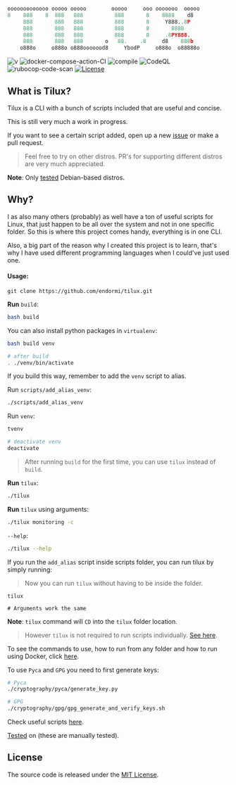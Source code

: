 ```python
ooooooooooooo ooooo ooooo        ooooo     ooo ooooooo  ooooo
8    888    8  888   888          888       8    8888    d8
     888       888   888          888       8     Y888..8P
     888       888   888          888       8       8888
     888       888   888          888       8     .8PY888.
     888       888   888       o   88.    .8     d8    888b
    o888o     o888o o888ooooood8     YbodP     o888o  o88888o
```

![v](https://img.shields.io/badge/tilux-v.0.4.5-blue)
![docker-compose-action-CI](https://github.com/endormi/tilux/workflows/docker-compose-action-CI/badge.svg?branch=master)
![compile](https://github.com/endormi/tilux/actions/workflows/compile.yml/badge.svg?branch=master)
![CodeQL](https://github.com/endormi/tilux/actions/workflows/codeql-analysis.yml/badge.svg?branch=master)
![rubocop-code-scan](https://github.com/endormi/tilux/actions/workflows/rubocop-analysis.yml/badge.svg?branch=master)
[![License](https://img.shields.io/github/license/endormi/tilux)](LICENSE)

## What is Tilux?

Tilux is a CLI with a bunch of scripts included that are useful and concise.

This is still very much a work in progress.

If you want to see a certain script added, open up a new [issue](https://github.com/endormi/tilux/issues/new/choose) or make a pull request.

> Feel free to try on other distros. PR's for supporting different distros are very much appreciated.

**Note**: Only [tested](TESTED_ON.md) Debian-based distros.

## Why?

I as also many others (probably) as well have a ton of useful scripts for Linux, that just happen to be all over
the system and not in one specific folder. So this is where this project comes handy, everything is in one CLI.

Also, a big part of the reason why I created this project is to learn, that's why I have used different programming languages when I could've just used one.

#### Usage:

```
git clone https://github.com/endormi/tilux.git
```

**Run** `build`:

```bash
bash build
```

You can also install python packages in `virtualenv`:

```bash
bash build venv

# after build
. ./venv/bin/activate
```

If you build this way, remember to add the `venv` script to alias.

Run `scripts/add_alias_venv`:

```bash
./scripts/add_alias_venv
```

Run `venv`:

```bash
tvenv

# deactivate venv
deactivate
```

> After running `build` for the first time, you can use `tilux` instead of `build`.

**Run** `tilux`:

```bash
./tilux
```

**Run** `tilux` using arguments:

```bash
./tilux monitoring -c
```

`--help`:

```bash
./tilux --help
```

If you run the `add_alias` script inside scripts folder, you can run tilux by simply running:

> Now you can run `tilux` without having to be inside the folder.

```
tilux

# Arguments work the same
```

**Note**: `tilux` command will `CD` into the `tilux` folder location.

> However `tilux` is not required to run scripts individually. [See here](docs/README.md#run-from-any-folder).

To see the commands to use, how to run from any folder and how to run using Docker, click [here](docs/README.md).

To use `Pyca` and `GPG` you need to first generate keys:

```bash
# Pyca
./cryptography/pyca/generate_key.py

# GPG
./cryptography/gpg/gpg_generate_and_verify_keys.sh
```

Check useful scripts [here](scripts/README.md).

[Tested](TESTED_ON.md) on (these are manually tested).

## License

The source code is released under the [MIT License](LICENSE).
